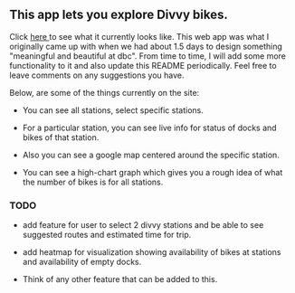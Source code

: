 ## This app lets you explore Divvy bikes.
  Click <a href="https://divvy-explorer.herokuapp.com"> here </a> to see what it currently looks like.
 This web app was what I originally came up with when we had about 1.5 days to design something
"meaningful and beautiful at dbc".
 From time to time, I will add some more functionality to it and also update this README periodically. Feel free to leave comments on any suggestions
 you have.

Below, are some of the things currently on the site:

- You can see all stations, select specific stations.

- For a particular station, you can see live info for status of docks and bikes of that station.

-  Also you can see a google map centered around the specific station.

- You can see a high-chart graph which gives you a rough idea of what the number of bikes is for all stations.

### TODO
- add feature for user to select 2 divvy stations and be able to see suggested routes and estimated time for trip.

- add heatmap for visualization showing availability of bikes at stations and availability of empty docks.

- Think of any other feature that can be added to this.